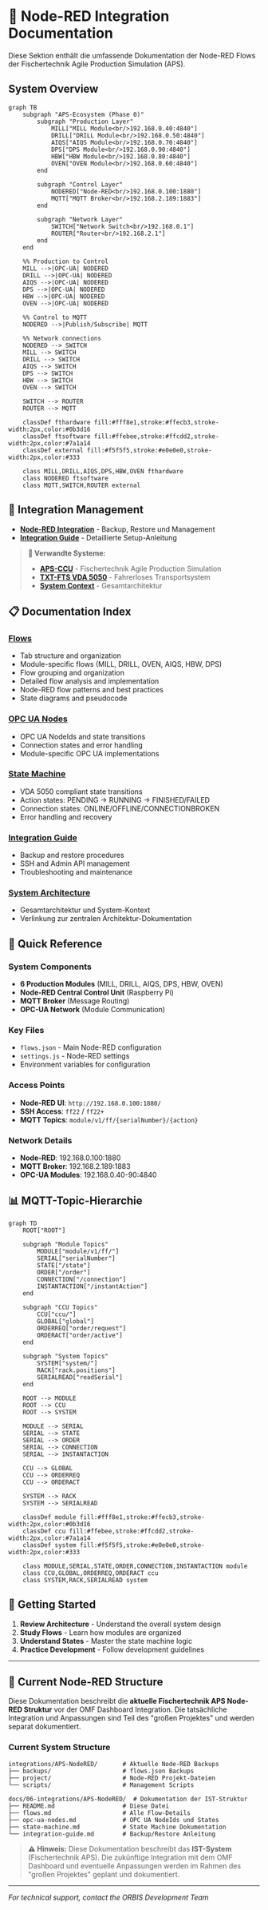 # 🔴 Node-RED Integration Documentation

Diese Sektion enthält die umfassende Dokumentation der Node-RED Flows der Fischertechnik Agile Production Simulation (APS).


## System Overview

```mermaid
graph TB
    subgraph "APS-Ecosystem (Phase 0)"
        subgraph "Production Layer"
            MILL["MILL Module<br/>192.168.0.40:4840"]
            DRILL["DRILL Module<br/>192.168.0.50:4840"]
            AIQS["AIQS Module<br/>192.168.0.70:4840"]
            DPS["DPS Module<br/>192.168.0.90:4840"]
            HBW["HBW Module<br/>192.168.0.80:4840"]
            OVEN["OVEN Module<br/>192.168.0.60:4840"]
        end

        subgraph "Control Layer"
            NODERED["Node-RED<br/>192.168.0.100:1880"]
            MQTT["MQTT Broker<br/>192.168.2.189:1883"]
        end

        subgraph "Network Layer"
            SWITCH["Network Switch<br/>192.168.0.1"]
            ROUTER["Router<br/>192.168.2.1"]
        end
    end

    %% Production to Control
    MILL -->|OPC-UA| NODERED
    DRILL -->|OPC-UA| NODERED
    AIQS -->|OPC-UA| NODERED
    DPS -->|OPC-UA| NODERED
    HBW -->|OPC-UA| NODERED
    OVEN -->|OPC-UA| NODERED

    %% Control to MQTT
    NODERED -->|Publish/Subscribe| MQTT

    %% Network connections
    NODERED --> SWITCH
    MILL --> SWITCH
    DRILL --> SWITCH
    AIQS --> SWITCH
    DPS --> SWITCH
    HBW --> SWITCH
    OVEN --> SWITCH

    SWITCH --> ROUTER
    ROUTER --> MQTT

    classDef fthardware fill:#fff8e1,stroke:#ffecb3,stroke-width:2px,color:#0b3d16
    classDef ftsoftware fill:#ffebee,stroke:#ffcdd2,stroke-width:2px,color:#7a1a14
    classDef external fill:#f5f5f5,stroke:#e0e0e0,stroke-width:2px,color:#333

    class MILL,DRILL,AIQS,DPS,HBW,OVEN fthardware
    class NODERED ftsoftware
    class MQTT,SWITCH,ROUTER external
```

## 🔗 Integration Management

- **[Node-RED Integration](../../../integrations/APS-NodeRED/README.md)** - Backup, Restore und Management
- **[Integration Guide](./integration-guide.md)** - Detaillierte Setup-Anleitung

> **🔗 Verwandte Systeme:**
> - **[APS-CCU](../APS-CCU/README.md)** - Fischertechnik Agile Production Simulation
> - **[TXT-FTS VDA 5050](../TXT-FTS/README.md)** - Fahrerloses Transportsystem
> - **[System Context](../../02-architecture/system-context.md)** - Gesamtarchitektur

## 📋 Documentation Index

### [Flows](./flows.md)
- Tab structure and organization
- Module-specific flows (MILL, DRILL, OVEN, AIQS, HBW, DPS)
- Flow grouping and organization
- Detailed flow analysis and implementation
- Node-RED flow patterns and best practices
- State diagrams and pseudocode

### [OPC UA Nodes](./opc-ua-nodes.md)
- OPC UA NodeIds and state transitions
- Connection states and error handling
- Module-specific OPC UA implementations

### [State Machine](./state-machine.md)
- VDA 5050 compliant state transitions
- Action states: PENDING → RUNNING → FINISHED/FAILED
- Connection states: ONLINE/OFFLINE/CONNECTIONBROKEN
- Error handling and recovery

### [Integration Guide](./integration-guide.md)
- Backup and restore procedures
- SSH and Admin API management
- Troubleshooting and maintenance

### [System Architecture](../../02-architecture/system-context.md)
- Gesamtarchitektur und System-Kontext
- Verlinkung zur zentralen Architektur-Dokumentation

## 🔧 Quick Reference

### System Components
- **6 Production Modules** (MILL, DRILL, AIQS, DPS, HBW, OVEN)
- **Node-RED Central Control Unit** (Raspberry Pi)
- **MQTT Broker** (Message Routing)
- **OPC-UA Network** (Module Communication)

### Key Files
- `flows.json` - Main Node-RED configuration
- `settings.js` - Node-RED settings
- Environment variables for configuration

### Access Points
- **Node-RED UI**: `http://192.168.0.100:1880/`
- **SSH Access**: `ff22` / `ff22+`
- **MQTT Topics**: `module/v1/ff/{serialNumber}/{action}`

### Network Details
- **Node-RED**: 192.168.0.100:1880
- **MQTT Broker**: 192.168.2.189:1883
- **OPC-UA Modules**: 192.168.0.40-90:4840

## 📊 **MQTT-Topic-Hierarchie**

```mermaid
graph TD
    ROOT["ROOT"]

    subgraph "Module Topics"
        MODULE["module/v1/ff/"]
        SERIAL["serialNumber"]
        STATE["/state"]
        ORDER["/order"]
        CONNECTION["/connection"]
        INSTANTACTION["/instantAction"]
    end

    subgraph "CCU Topics"
        CCU["ccu/"]
        GLOBAL["global"]
        ORDERREQ["order/request"]
        ORDERACT["order/active"]
    end

    subgraph "System Topics"
        SYSTEM["system/"]
        RACK["rack.positions"]
        SERIALREAD["readSerial"]
    end

    ROOT --> MODULE
    ROOT --> CCU
    ROOT --> SYSTEM

    MODULE --> SERIAL
    SERIAL --> STATE
    SERIAL --> ORDER
    SERIAL --> CONNECTION
    SERIAL --> INSTANTACTION

    CCU --> GLOBAL
    CCU --> ORDERREQ
    CCU --> ORDERACT

    SYSTEM --> RACK
    SYSTEM --> SERIALREAD

    classDef module fill:#fff8e1,stroke:#ffecb3,stroke-width:2px,color:#0b3d16
    classDef ccu fill:#ffebee,stroke:#ffcdd2,stroke-width:2px,color:#7a1a14
    classDef system fill:#f5f5f5,stroke:#e0e0e0,stroke-width:2px,color:#333

    class MODULE,SERIAL,STATE,ORDER,CONNECTION,INSTANTACTION module
    class CCU,GLOBAL,ORDERREQ,ORDERACT ccu
    class SYSTEM,RACK,SERIALREAD system
```

## 🚀 Getting Started

1. **Review Architecture** - Understand the overall system design
2. **Study Flows** - Learn how modules are organized
3. **Understand States** - Master the state machine logic
4. **Practice Development** - Follow development guidelines

---

## 📁 Current Node-RED Structure

Diese Dokumentation beschreibt die **aktuelle Fischertechnik APS Node-RED Struktur** vor der OMF Dashboard Integration. Die tatsächliche Integration und Anpassungen sind Teil des "großen Projektes" und werden separat dokumentiert.

### Current System Structure
```
integrations/APS-NodeRED/       # Aktuelle Node-RED Backups
├── backups/                    # flows.json Backups
├── project/                    # Node-RED Projekt-Dateien
└── scripts/                    # Management Scripts

docs/06-integrations/APS-NodeRED/  # Dokumentation der IST-Struktur
├── README.md                   # Diese Datei
├── flows.md                    # Alle Flow-Details
├── opc-ua-nodes.md             # OPC UA NodeIds und States
├── state-machine.md            # State Machine Dokumentation
└── integration-guide.md        # Backup/Restore Anleitung
```

> **⚠️ Hinweis:** Diese Dokumentation beschreibt das **IST-System** (Fischertechnik APS). Die zukünftige Integration mit dem OMF Dashboard und eventuelle Anpassungen werden im Rahmen des "großen Projektes" geplant und dokumentiert.

---

*For technical support, contact the ORBIS Development Team*